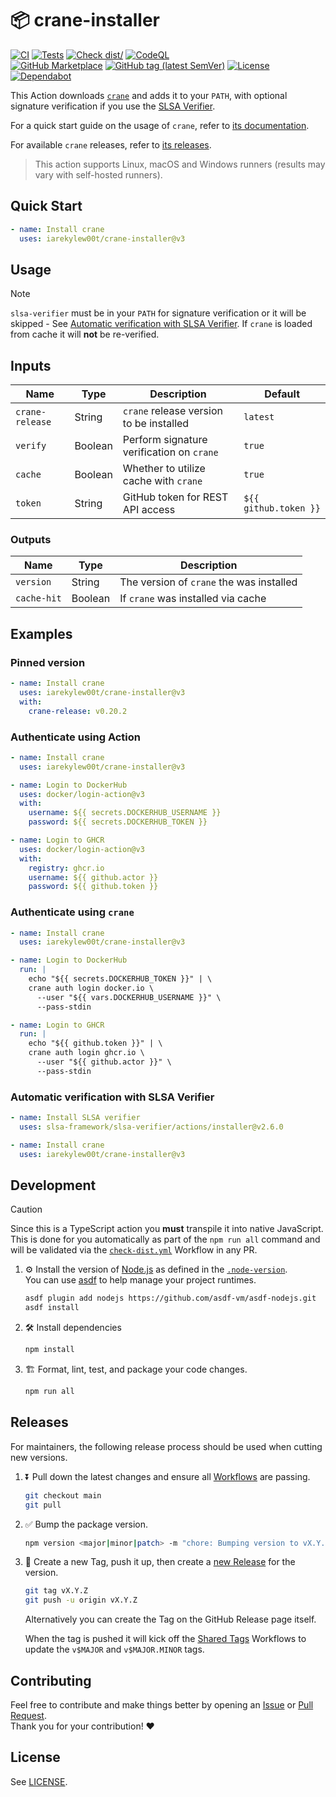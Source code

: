 # 📦 crane-installer

[![CI](https://github.com/IAreKyleW00t/crane-installer/actions/workflows/ci.yml/badge.svg)](https://github.com/IAreKyleW00t/crane-installer/actions/workflows/ci.yml)
[![Tests](https://github.com/IAreKyleW00t/crane-installer/actions/workflows/test.yml/badge.svg)](https://github.com/IAreKyleW00t/crane-installer/actions/workflows/test.yml)
[![Check dist/](https://github.com/IAreKyleW00t/crane-installer/actions/workflows/check-dist.yml/badge.svg)](https://github.com/IAreKyleW00t/crane-installer/actions/workflows/check-dist.yml)
[![CodeQL](https://github.com/IAreKyleW00t/crane-installer/actions/workflows/codeql.yml/badge.svg)](https://github.com/IAreKyleW00t/crane-installer/actions/workflows/codeql.yml)  
[![GitHub Marketplace](https://img.shields.io/badge/Marketplace-crane--installer-blue?style=flat&logo=github)](https://github.com/marketplace/actions/crane-installer)
[![GitHub tag (latest SemVer)](https://img.shields.io/github/v/tag/IAreKyleW00t/crane-installer?style=flat&label=Latest%20Version&color=blue)](https://github.com/IAreKyleW00t/crane-installer/tags)
[![License](https://img.shields.io/github/license/IAreKyleW00t/crane-installer?label=License)](https://github.com/IAreKyleW00t/crane-installer/blob/main/LICENSE)
[![Dependabot](https://img.shields.io/badge/Dependabot-0366d6?style=flat&logo=dependabot&logoColor=white)](.github/dependabot.yml)

This Action downloads
[`crane`](https://github.com/google/go-containerregistry/tree/main/cmd/crane)
and adds it to your `PATH`, with optional signature verification if you use the
[SLSA Verifier](https://github.com/slsa-framework/slsa-verifier).

For a quick start guide on the usage of `crane`, refer to
[its documentation](https://github.com/google/go-containerregistry/blob/main/cmd/crane/recipes.md).

For available `crane` releases, refer to
[its releases](https://github.com/google/go-containerregistry/releases).

> This action supports Linux, macOS and Windows runners (results may vary with
> self-hosted runners).

## Quick Start

```yaml
- name: Install crane
  uses: iarekylew00t/crane-installer@v3
```

## Usage

> [!NOTE]
>
> `slsa-verifier` must be in your `PATH` for signature verification or it will
> be skipped - See
> [Automatic verification with SLSA Verifier](#automatic-verification-with-slsa-verifier).
> If `crane` is loaded from cache it will **not** be re-verified.

## Inputs

| Name            | Type    | Description                               | Default               |
| --------------- | ------- | ----------------------------------------- | --------------------- |
| `crane-release` | String  | `crane` release version to be installed   | `latest`              |
| `verify`        | Boolean | Perform signature verification on `crane` | `true`                |
| `cache`         | Boolean | Whether to utilize cache with `crane`     | `true`                |
| `token`         | String  | GitHub token for REST API access          | `${{ github.token }}` |

### Outputs

| Name        | Type    | Description                              |
| ----------- | ------- | ---------------------------------------- |
| `version`   | String  | The version of `crane` the was installed |
| `cache-hit` | Boolean | If `crane` was installed via cache       |

## Examples

### Pinned version

```yaml
- name: Install crane
  uses: iarekylew00t/crane-installer@v3
  with:
    crane-release: v0.20.2
```

### Authenticate using Action

```yaml
- name: Install crane
  uses: iarekylew00t/crane-installer@v3

- name: Login to DockerHub
  uses: docker/login-action@v3
  with:
    username: ${{ secrets.DOCKERHUB_USERNAME }}
    password: ${{ secrets.DOCKERHUB_TOKEN }}

- name: Login to GHCR
  uses: docker/login-action@v3
  with:
    registry: ghcr.io
    username: ${{ github.actor }}
    password: ${{ github.token }}
```

### Authenticate using `crane`

```yaml
- name: Install crane
  uses: iarekylew00t/crane-installer@v3

- name: Login to DockerHub
  run: |
    echo "${{ secrets.DOCKERHUB_TOKEN }}" | \
    crane auth login docker.io \
      --user "${{ vars.DOCKERHUB_USERNAME }}" \
      --pass-stdin

- name: Login to GHCR
  run: |
    echo "${{ github.token }}" | \
    crane auth login ghcr.io \
      --user "${{ github.actor }}" \
      --pass-stdin
```

### Automatic verification with SLSA Verifier

```yaml
- name: Install SLSA verifier
  uses: slsa-framework/slsa-verifier/actions/installer@v2.6.0

- name: Install crane
  uses: iarekylew00t/crane-installer@v3
```

## Development

> [!CAUTION]
>
> Since this is a TypeScript action you **must** transpile it into native
> JavaScript. This is done for you automatically as part of the `npm run all`
> command and will be validated via the
> [`check-dist.yml`](https://github.com/IAreKyleW00t/crane-installer/actions/workflows/check-dist.yml)
> Workflow in any PR.

1. ⚙️ Install the version of [Node.js](https://nodejs.org/en) as defined in the
   [`.node-version`](.node-version).  
   You can use [asdf](https://github.com/asdf-vm/asdf) to help manage your
   project runtimes.

   ```sh
   asdf plugin add nodejs https://github.com/asdf-vm/asdf-nodejs.git
   asdf install
   ```

2. 🛠️ Install dependencies

   ```sh
   npm install
   ```

3. 🏗️ Format, lint, test, and package your code changes.

   ```sh
   npm run all
   ```

## Releases

For maintainers, the following release process should be used when cutting new
versions.

1. ⏬ Pull down the latest changes and ensure all
   [Workflows](https://github.com/IAreKyleW00t/crane-installer/actions) are
   passing.

   ```sh
   git checkout main
   git pull
   ```

2. ✅ Bump the package version.

   ```sh
   npm version <major|minor|patch> -m "chore: Bumping version to vX.Y.Z"
   ```

3. 🔖 Create a new Tag, push it up, then create a
   [new Release](https://github.com/IAreKyleW00t/crane-installer/releases/new)
   for the version.

   ```sh
   git tag vX.Y.Z
   git push -u origin vX.Y.Z
   ```

   Alternatively you can create the Tag on the GitHub Release page itself.

   When the tag is pushed it will kick off the
   [Shared Tags](https://github.com/IAreKyleW00t/crane-installer/actions/workflows/shared-tags.yml)
   Workflows to update the `v$MAJOR` and `v$MAJOR.MINOR` tags.

## Contributing

Feel free to contribute and make things better by opening an
[Issue](https://github.com/IAreKyleW00t/crane-installer/issues) or
[Pull Request](https://github.com/IAreKyleW00t/crane-installer/pulls).  
Thank you for your contribution! ❤️

## License

See
[LICENSE](https://github.com/IAreKyleW00t/crane-installer/blob/main/LICENSE).
